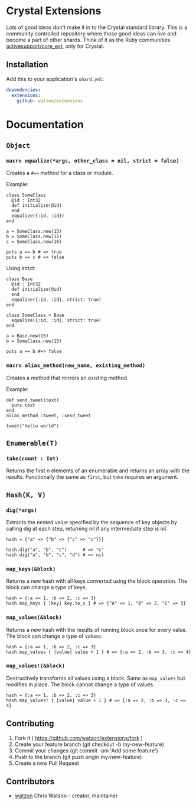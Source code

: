 # Crystal Extensions

Lots of good ideas don't make it in to the Crystal standard library. This is a community controlled repository where those good ideas can live and become a part of other shards. Think of it as the Ruby communities [activesupport/core_ext](https://github.com/rails/rails/tree/master/activesupport/lib/active_support/core_ext), only for Crystal.

## Installation

Add this to your application's `shard.yml`:

```yaml
dependencies:
  extensions:
    github: watzon/extensions
```

# Documentation

## `Object`

### `macro equalize(*args, other_class = nil, strict = false)`

Creates a `#==` method for a class or module.

Example:

```crystal
class SomeClass
  @id : Int32
  def initialize(@id)
  end
  equalize({:id, :id})
end

a = SomeClass.new(15)
b = SomeClass.new(15)
c = SomeClass.new(16)

puts a == b # => true
puts b == c # => false
```

Using strict:

```crystal
class Base
  @id : Int32
  def initialize(@id)
  end
  equalize({:id, :id}, strict: true)
end

class SomeClass < Base
  equalize({:id, :id}, strict: true)
end

a = Base.new(15)
b = SomeClass.new(15)

puts a == b #=> false
```

### `macro alias_method(new_name, existing_method)`

Creates a method that mirrors an existing method.

Example:

```crystal
def send_tweet(text)
  puts text
end
alias_method :tweet, :send_tweet

tweet("Hello world")
```

## `Enumerable(T)`

### `take(count : Int)`

Returns the first _n_ elements of an enumerable and returns an array with the results. Functionally the same as `first`, but `take` requires an argument.

## `Hash(K, V)`

### `dig(*args)`

Extracts the nested value specified by the sequence of key objects by calling dig at each step, returning nil if any intermediate step is nil.

```crystal
hash = {"a" => {"b" => {"c" => "c"}}}

hash.dig("a", "b", "c")      # => "c"
hash.dig("a", "b", "c", "d") # => nil
```
### `map_keys(&block)`

Returns a new hash with all keys converted using the block operation. The block can change a type of keys.

```crystal 
hash = {:a => 1, :b => 2, :c => 3}
hash.map_keys { |key| key.to_s } # => {"A" => 1, "B" => 2, "C" => 3}
```

### `map_values(&block)`

Returns a new hash with the results of running block once for every value. The block can change a type of values.

```crystal
hash = {:a => 1, :b => 2, :c => 3}
hash.map_values { |value| value + 1 } # => {:a => 2, :b => 3, :c => 4}
```

### `map_values!(&block)`

Destructively transforms all values using a block. Same as `map_values` but modifies in place. The block cannot change a type of values.

```crystal
hash = {:a => 1, :b => 2, :c => 3}
hash.map_values! { |value| value + 1 } # => {:a => 2, :b => 3, :c => 4}
```

## Contributing

1. Fork it ( https://github.com/watzon/extensions/fork )
2. Create your feature branch (git checkout -b my-new-feature)
3. Commit your changes (git commit -am 'Add some feature')
4. Push to the branch (git push origin my-new-feature)
5. Create a new Pull Request

## Contributors

- [watzon](https://github.com/watzon) Chris Watson - creator, maintainer
